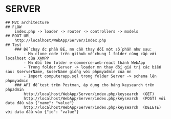 # SERVER 
    ## MVC architecture
    ## FLOW
        index.php -> loader -> router -> controllers -> models
    ## ROOT URL
        http://localhost/WebApp/Server/index.php
    ## Test
        ### Để chạy đc phần BE, mn cần thay đổi một số phần như sau:
            - Mn clone code trên github về chung 1 folder cùng cấp với localhost của XAMPP
            - Mn đổi tên folder e-commerce-web-react thành WebApp
            - Trong folder Server -> loader mn thay đổi giá trị các biến sau: $serverName, $userName giống với phpmyadmin của mn
            - Import computerapp.sql trong folder Server -> schema lên phpmyadmin
        ### API để test trên Postman, áp dụng cho bảng keysearch trên phpadmin
            http://localhost/WebApp/Server/index.php/keysearch  (GET)
            http://localhost/WebApp/Server/index.php/keysearch  (POST) với data đầu vào {"name": "value"}
            http://localhost/WebApp/Server/index.php/keysearch  (DELETE) với data đầu vào {"id": "value"}